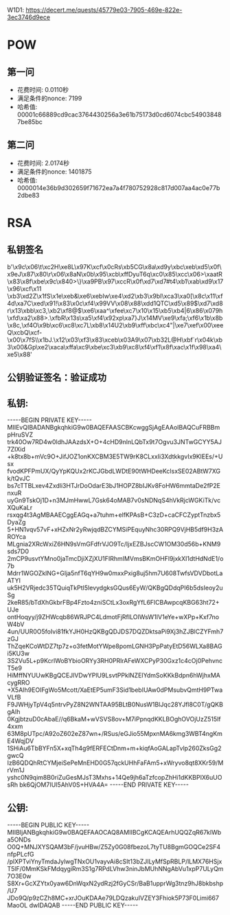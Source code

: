 W1D1: https://decert.me/quests/45779e03-7905-469e-822e-3ec3746d9ece

# POW
## 第一问
- 花费时间: 0.0110秒
- 满足条件的nonce: 7199
- 哈希值: 00001c66889cd9cac3764430256a3e61b75173d0cd6074cbc549038487be85bc

## 第二问
- 花费时间: 2.0174秒
- 满足条件的nonce: 1401875
- 哈希值: 0000014e36b9d302659f71672ea7a4f780752928c817d007aa4ac0e77b2dbe83

# RSA
## 私钥签名
b'\x9c\x06\t\xc2H\xe8L\x97K\xcf\x0cRs\xb5CG\x8a\xd9y\xbc\xeb\xd5\x0f\x9eJ\x87\x80\r\x06\x8aN\x0b\x95\xcb\xffDyuT6q\xc0\x85\xcc\x06>\xaatR\x83\x8f\xbe\x9c\x840>\\}\xa9PB\x97\xccR\x0f\xd7\xd7#t4\xb1\xab\xd9\x17\x96\xcf\x11 \xb3\xd2Z\x1fS\x1e\xeb&\xe6\xebIw\xe4\xd2\xb3\x9bI\xca3\xa0[\x8c\x11\xf4d\xa7C\xed\x91!\x83\x0c\xf4\x99VV\x08\x88\xdd1QTC\xd5\x89$\xd7\xd8r\x13\xbb\xc3,\xb2\xf8@$\xe6\xaa^\xfee\xc7\x10\x15\xb5\xb4|6\x86\x079h\xfd\xa2\x88>.\xfbR\x13s\xa5\xf4\x92xp\xa7}J\x14MV\xe9\xfa;\xf6\x1b\x8b\x8c,\xf4O\x9b\xc6\xc8\xc7L\xb8\x14U2\xb9\xff\xbc\xc4"|\xe7\xef\x00\xeeQ\xcbQ\xcf-\x00\x7fS\\\x1bJ.\x12\x03\xf3\x83\xceb\x03A9\x07\xb32L@H\xbf`r\x04k\xb3\x00&Gp\xe2\xaca\xffa\xc9\xbe\xc3\xb9\xc8\xf4\xf1\x8f\xac\x1f\x98\xa4\xe5\x88'

## 公钥验证签名：验证成功

## 私钥:
-----BEGIN PRIVATE KEY-----
MIIEvQIBADANBgkqhkiG9w0BAQEFAASCBKcwggSjAgEAAoIBAQCuFRBBmpHruSVZ
trk40Ow7RD4w0ldhJAAzdsX+O+4cHD9nlnLQbTx9t7Ogvu3JNTwGCYY5AJ7ZIXid
+k8tx8b+mVc9O+JifJOZ1onKXCBM3E5TW9rK8CLxxIi3XdtkkgvIx9KlEEs/+Usx
fvodKPFPmUX/QyYpKQUx2rKCJGbdLWDtE90tWHDeeKclsxSE02ABtW7XGk/tQvJC
bs7cTTBLxev4Zxdli3HTJrDoOdarE3bJ1HOPZ8bIJKv8FoHW6mmtaDe2fP2EnxuR
uyGn9TskOj1D+n3MJmHwwL7Gsk64oMAB7v0sNDNqS4hVkRjcWGKiTk/vcXQuKaLr
rsxqg4t3AgMBAAECggEAGq+a7tuhm+elfKPAsB+C3zD+caCFCZyptTnzbx5DyaZg
5+HN1vqv57vF+xHZxNr2yRwjqdBZCYMSiPEquyNhc30RPQ9VjHB5df9H3zAROYca
MLgnia2XRcWxiZ6HN9sVmGFdfrVJO9Tc/IjxEZBJscCW1OM30d56b+KNM9sds7D0
2mCP9usvtYMno0jaTmcDjiXZjXU1FIRhmIMVmsBKmOHFl9jxkXI1dtHdNdE1/o7b
Mdrr1WGOZklNG+GIja5nfT6qYH9w0mxxPxig8uj5hm7U608TwfsVDVDbotLaATYI
uk5H2VRjedc35TQuiqTkPtI5levydgksGQus6EyW/QKBgQDdqPI6b5dsIeoy2uSg
2keR85/bTdXhGkbrFBp4Fzto4zniSCtLx3oxRgYfL6FlCBAwpcqKBG63ht72+UJe
ontHoqyy/j9ZHWcqb86WRJPC4LdmotFjRfILOIWsW1IV1eYe+wXPp+Kxf7noW4bV
4un/UUR0O5foIvi81fkYJH0HzQKBgQDJDS7DQZDktsaPi9Xj3hZJBlCZYFmh7zGJ
ThZqeKCoWtDZ7tp7z+o3fetMotYWpe8pomLGNH3PpPatyEtD56WLXa8BAGi5KU3w
3S2Vu5L+p9KcrlWoBYbioORYy3RH0PRlrAFeWXCPyP30Gxz1c4cOj0PehvncT5e9
HiMffNYUUwKBgQCEJlVDwYPlU9LsvtPPklNZEIYdmSoKKkBdpn6hWjhxMAcygRRO
+X5AIh9EOIFgWo5Mcott/XaEtEP5umF3Sid1bebIUAw0dPMsubvQmtH9PTwaVLfB
F9JWHjyTpV4q5ntrvPyZ8N2WNTAA95BLtB0NusW1BlJqc28YJfl8C0T/gQKBgAIh
0KgjbtzuD0cAbaE//q6BkaM+wVSVS8ov+M7iPpnqdKKLBOghOVOjUzZ515lf4xxm
63M8pUTpc/A92oZ602eZ87wn+/RSus/eGJio55MpxnMA6kmg3WBT4ngKmE4WqjDV
1SHiAu6TbBYFn5X+xqTh4g9fERFECtDnm+m+kiqfAoGALapTvlp260ZksGg2gwcQ
IzB6QDQhRtCYMjeiSePeMnEHD0G57qckUHhFaFAm5+xWryvo8qt8XKr59/MrVm1J
yshc0N9qim8B0riZuGesMJsT3Mxhs+14Qe9jh6aTzfcopZhHi1dKKBPIX6uUOsRh
bk6QjOM7IUI5AhV0S+HVA4A=
-----END PRIVATE KEY-----

## 公钥:
-----BEGIN PUBLIC KEY-----
MIIBIjANBgkqhkiG9w0BAQEFAAOCAQ8AMIIBCgKCAQEArhUQQZqR67klWba5ONDs
O0Q+MNJXYSQAM3bF/jvuHBw/Z5Zy0G08fbezoL7tyTU8BgmGOQCe2SF4nfpPLcfG
/plXPTviYnyTmdaJylwgTNxOU1vayvAi8cSIt13bZJILyMfSpRBLP/lLMX76HSjx
T5lF/0MmKSkFMdqygiRm3S1g7RPdLVhw3ninJbMUhNNgAbVu1xpP7ULyQm7O3E0w
S8Xr+GcXZYtx0yaw6DnWqxN2ydRzj2fGyCSr/BaB1upprWg3tnz9hJ8bkbshp/U7
JDo9Q/p9zCZh8MC+xrJOuKDAAe79LDQzakuIVZEY3Fhiok5P73F0Limi667MaoOL
dwIDAQAB
-----END PUBLIC KEY-----

